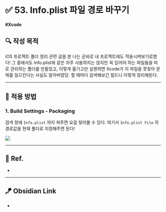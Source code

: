 # ✅ 53. Info.plist 파일 경로 바꾸기

#### #Xcode 

## **🔍** 작성 목적

iOS 프로젝트 폴더 정리 관련 글을 본 나는 곧바로 내 프로젝트에도 적용시켜보기로했다! 그 중에서도 Info.plist와 같은 자주 사용하지는 않지만 꼭 있어야 하는 파일들을 따로 관리하는 폴더를 만들었고, 이렇게 옮기고만 실행하면 Xcode가 이 파일을 못찾아 문제를 일으킨다는 사실도 알아버렸당. 할 때마다 검색해보긴 힘드니 이렇게 정리해둔다.

---
## 📌 적용 방법

### 1. Build Settings - Packaging 

검색 창에 `Info.plist` 까지 쳐주면 요걸 찾아볼 수 있다. 여기서 `Info.plist File` 의 경로값을 현재 폴더로 지정해주면 된다!

<img src="https://github.com/thinkySide/DayBlock/assets/113565086/3716fa53-64d5-4284-b32f-81ff27e9c2e5">

---
## 💌 Ref.
- [](https://doh-an.tistory.com/18)

---
## 🪁 Obsidian Link
- 